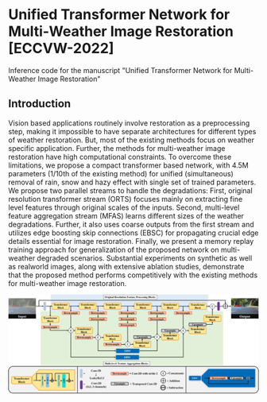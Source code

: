 # Unified Transformer Network for Multi-Weather Image Restoration [ECCVW-2022]
Inference code for the manuscript "Unified Transformer Network for Multi-Weather Image Restoration"
## Introduction
Vision based applications routinely involve restoration as a preprocessing step, making it impossible to have separate architectures for different types of weather restoration. But, most of the existing methods focus on weather specific application. Further, the methods for multi-weather image restoration have high computational constraints. To overcome these limitations, we propose a compact transformer based network, with 4.5M parameters (1/10th of the existing method) for unified (simultaneous) removal of rain, snow and hazy effect with single set of trained parameters. We propose two parallel streams to handle the degradations: First, original resolution transformer stream (ORTS) focuses mainly on extracting fine level features through original scales of the inputs. Second, multi-level feature aggregation stream (MFAS) learns different sizes of the weather degradations. Further, it also uses coarse outputs from the first stream and utilizes edge boosting skip connections (EBSC) for propagating crucial edge details essential for image restoration. Finally, we present a memory replay training approach for generalization of the proposed network on multi-weather degraded scenarios. Substantial experiments on synthetic as well as realworld images, along with extensive ablation studies, demonstrate that the proposed method performs competitively with the existing methods for multi-weather image restoration.
<p align="left">
  <img src="images/Network2.jpg" width="800"/>
</p>
